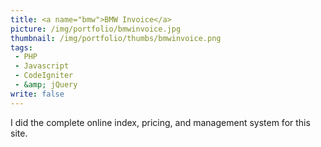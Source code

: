 ```yaml
---
title: <a name="bmw">BMW Invoice</a>
picture: /img/portfolio/bmwinvoice.jpg
thumbnail: /img/portfolio/thumbs/bmwinvoice.png
tags:
 - PHP
 - Javascript
 - CodeIgniter
 - &amp; jQuery
write: false
---
```


<img class="right" alt="" src="/img/portfolio/thumbs/bmw_flipped.png" />I did the complete online index, pricing, and management system for this site.